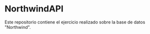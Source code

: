 # NorthwindAPI
Este repositorio contiene el ejercicio realizado sobre la base de datos "Northwind".
